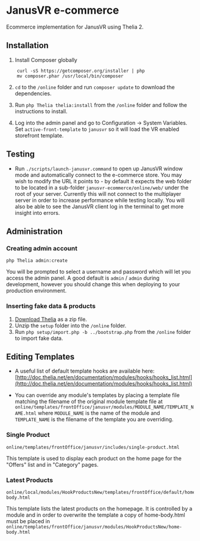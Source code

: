 # JanusVR e-commerce

Ecommerce implementation for JanusVR using Thelia 2.

## Installation

1.  Install Composer globally

```
    curl -sS https://getcomposer.org/installer | php
    mv composer.phar /usr/local/bin/composer
```

2.  `cd` to the `/online` folder and run `composer update` to download the dependencies.

3.  Run `php Thelia thelia:install` from the `/online` folder and follow the instructions to install.

4.  Log into the admin panel and go to Configuration -> System Variables. Set `active-front-template` to `janusvr` so
    it will load the VR enabled storefront template.

## Testing

* Run `./scripts/launch-janusvr.command` to open up JanusVR window mode and automatically connect to the e-commerce
store. You may wish to modify the URL it points to - by default it expects the web folder to be located in a sub-folder
`janusvr-ecommerce/online/web/` under the root of your server. Currently this will not connect to the multiplayer server
in order to increase performance while testing locally. You will also be able to see the JanusVR client log in the
terminal to get more insight into errors.

## Administration

### Creating admin account

    php Thelia admin:create

You will be prompted to select a username and password which will let you access the admin panel. A good default is
`admin` / `admin` during development, however you should change this when deploying to your production environment.

### Inserting fake data & products

1.  [Download Thelia](http://thelia.net/#download) as a zip file.
2.  Unzip the `setup` folder into the `/online` folder.
3.  Run `php setup/import.php -b ../bootstrap.php` from the `/online` folder to import fake data.

## Editing Templates

* A useful list of default template hooks are available here:
[http://doc.thelia.net/en/documentation/modules/hooks/hooks_list.html](http://doc.thelia.net/en/documentation/modules/hooks/hooks_list.html)

* You can override any module's templates by placing a template file matching the filename of the original module template
file at `online/templates/frontOffice/janusvr/modules/MODULE_NAME/TEMPLATE_NAME.html` where `MODULE_NAME` is the name
of the module and `TEMPLATE_NAME` is the filename of the template you are overriding.

### Single Product

    online/templates/frontOffice/janusvr/includes/single-product.html

This template is used to display each product on the home page for the "Offers" list and in "Category" pages.

### Latest Products

    online/local/modules/HookProductsNew/templates/frontOffice/default/home-body.html

This template lists the latest products on the homepage. It is controlled by a module and in order to overwrite the
template a copy of home-body.html must be placed in `online/templates/frontOffice/janusvr/modules/HookProductsNew/home-body.html`